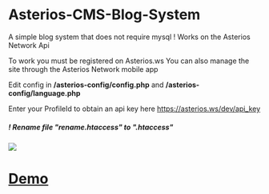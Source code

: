 # Asterios-CMS-Blog-System
A simple blog system that does not require mysql ! Works on the Asterios Network Api

To work you must be registered on Asterios.ws
You can also manage the site through the Asterios Network mobile app

Edit config in <strong>/asterios-config/config.php</strong> and <strong>/asterios-config/language.php</strong> 

Enter your ProfileId 
to obtain an api key here https://asterios.ws/dev/api_key
<h5>! Rename file "rename.htaccess" to ".htaccess"</h5>

<img src="https://asterios.ws/post/asterios_7g21e2g64c.jpg">

# <a href="http://msnkt.tk"/> <strong> Demo </strong> </a>

